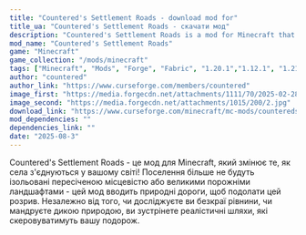 ```yaml
---
title: "Countered's Settlement Roads - download mod for"
title_ua: "Countered's Settlement Roads - скачати мод"
description: "Countered's Settlement Roads is a mod for Minecraft that changes how villages connect in your world! Settlements will no longer be isolated by rough terrain or large empty landscapes—this mod introduces natural roads to bridge the gap."
mod_name: "Countered's Settlement Roads"
game: "Minecraft"
game_collection: "/mods/minecraft"
tags: ["Minecraft", "Mods", "Forge", "Fabric", "1.20.1","1.12.1", "1.21.1", "1.21.3", "1.21.4", "1.21.5"]
author: "countered"
author_link: "https://www.curseforge.com/members/countered"
image_first: "https://media.forgecdn.net/attachments/1111/70/2025-02-28_16-53-55-jpg.jpg"
image_second: "https://media.forgecdn.net/attachments/1015/200/2.jpg"
download_link: "https://www.curseforge.com/minecraft/mc-mods/countereds-settlement-roads/files/all?page=1&amp;pageSize=20"
mod_dependencies: ""
dependencies_link: ""
date: "2025-08-3"
---
```


Countered's Settlement Roads - це мод для Minecraft, який змінює те, як села з'єднуються у вашому світі! Поселення більше не будуть ізольовані пересіченою місцевістю або великими порожніми ландшафтами - цей мод вводить природні дороги, щоб подолати цей розрив. Незалежно від того, чи досліджуєте ви безкраї рівнини, чи мандруєте дикою природою, ви зустрінете реалістичні шляхи, які скеровуватимуть вашу подорож.